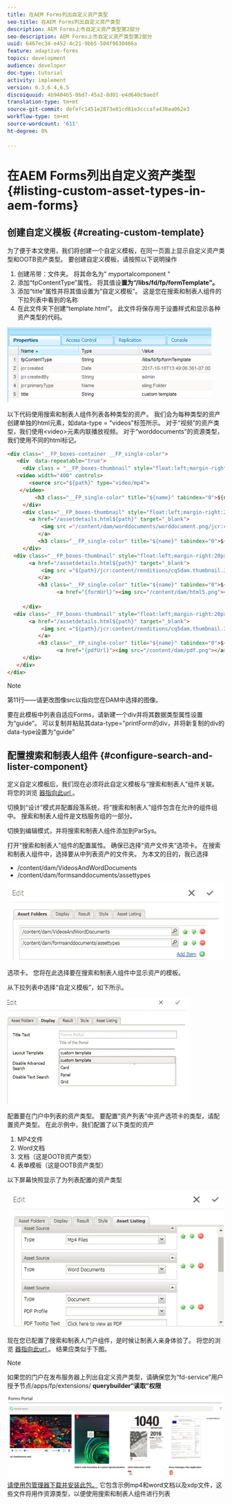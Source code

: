 ```yaml
---
title: 在AEM Forms列出自定义资产类型
seo-title: 在AEM Forms列出自定义资产类型
description: AEM Forms上市自定义资产类型第2部分
seo-description: AEM Forms上市自定义资产类型第2部分
uuid: 6467ec34-e452-4c21-9bb5-504f9630466a
feature: adaptive-forms
topics: development
audience: developer
doc-type: tutorial
activity: implement
version: 6.3,6.4,6.5
discoiquuid: 4b940465-0bd7-45a2-8d01-e4d640c9aedf
translation-type: tm+mt
source-git-commit: defefc1451e2873e81cd81e3cccafa438aa062e3
workflow-type: tm+mt
source-wordcount: '611'
ht-degree: 0%

---
```



# 在AEM Forms列出自定义资产类型 {#listing-custom-asset-types-in-aem-forms}

## 创建自定义模板 {#creating-custom-template}


为了便于本文使用，我们将创建一个自定义模板，在同一页面上显示自定义资产类型和OOTB资产类型。 要创建自定义模板，请按照以下说明操作

1. 创建吊带：文件夹。 将其命名为&quot; myportalcomponent &quot;
1. 添加“fpContentType”属性。 将其值设&#x200B;**置为“/libs/fd/fp/formTemplate”。**
1. 添加“title”属性并将其值设置为“自定义模板”。 这是您在搜索和制表人组件的下拉列表中看到的名称
1. 在此文件夹下创建“template.html”。 此文件将保存用于设置样式和显示各种资产类型的代码。

![appsfolder](assets/appsfolder_.png)

以下代码使用搜索和制表人组件列表各种类型的资产。 我们会为每种类型的资产创建单独的html元素，如data-type = &quot;videos&quot;标签所示。 对于“视频”的资产类型，我们使用&lt;video>元素内联播放视频。 对于“worddocuments”的资源类型，我们使用不同的html标记。

```html
<div class="__FP_boxes-container __FP_single-color">
   <div  data-repeatable="true">
     <div class = "__FP_boxes-thumbnail" style="float:left;margin-right:20px;" data-type = "videos">
   <video width="400" controls>
       <source src="${path}" type="video/mp4">
    </video>
         <h3 class="__FP_single-color" title="${name}" tabindex="0">${name}</h3>
     </div>
     <div class="__FP_boxes-thumbnail" style="float:left;margin-right:20px;" data-type = "worddocuments">
       <a href="/assetdetails.html${path}" target="_blank">
           <img src ="/content/dam/worddocuments/worddocument.png/jcr:content/renditions/cq5dam.thumbnail.319.319.png"/>
          </a>
          <h3 class="__FP_single-color" title="${name}" tabindex="0">${name}</h3>
     </div>
  <div class="__FP_boxes-thumbnail" style="float:left;margin-right:20px;" data-type = "xfaForm">
       <a href="/assetdetails.html${path}" target="_blank">
           <img src ="${path}/jcr:content/renditions/cq5dam.thumbnail.319.319.png"/>
          </a>
          <h3 class="__FP_single-color" title="${name}" tabindex="0">${name}</h3>
                <a href="{formUrl}"><img src="/content/dam/html5.png"></a><p>

     </div>
  <div class="__FP_boxes-thumbnail" style="float:left;margin-right:20px;" data-type = "printForm">
       <a href="/assetdetails.html${path}" target="_blank">
           <img src ="${path}/jcr:content/renditions/cq5dam.thumbnail.319.319.png"/>
          </a>
          <h3 class="__FP_single-color" title="${name}" tabindex="0">${name}</h3>
                <a href="{pdfUrl}"><img src="/content/dam/pdf.png"></a><p>
     </div>
   </div>
</div>
```

>[!NOTE]
>
>第11行——请更改图像src以指向您在DAM中选择的图像。
>
>要在此模板中列表自适应Forms，请新建一个div并将其数据类型属性设置为“guide”。 可以复制并粘贴其data-type=&quot;printForm的div，并将新复制的div的data-type设置为“guide”

## 配置搜索和制表人组件 {#configure-search-and-lister-component}

定义自定义模板后，我们现在必须将此自定义模板与“搜索和制表人”组件关联。 将您的浏览 [器指向此url ](http://localhost:4502/editor.html/content/AemForms/CustomPortal.html)。

切换到“设计”模式并配置段落系统，将“搜索和制表人”组件包含在允许的组件组中。 搜索和制表人组件是文档服务组的一部分。

切换到编辑模式，并将搜索和制表人组件添加到ParSys。

打开“搜索和制表人”组件的配置属性。 确保已选择“资产文件夹”选项卡。 在搜索和制表人组件中，选择要从中列表资产的文件夹。 为本文的目的，我已选择

* /content/dam/VideosAndWordDocuments
* /content/dam/formsanddocuments/assettypes

![assetfolder](assets/selectingassetfolders.png)

选项卡。 您将在此选择要在搜索和制表人组件中显示资产的模板。

从下拉列表中选择“自定义模板”，如下所示。

![搜索器](assets/searchandlistercomponent.gif)

配置要在门户中列表的资产类型。 要配置“资产列表”中资产选项卡的类型，请配置资产类型。 在此示例中，我们配置了以下类型的资产

1. MP4文件
1. Word文档
1. 文档（这是OOTB资产类型）
1. 表单模板（这是OOTB资产类型）

以下屏幕快照显示了为列表配置的资产类型

![assettypes](assets/assettypes.png)

现在您已配置了搜索和制表人门户组件，是时候让制表人亲身体验了。 将您的浏览 [器指向此url ](http://localhost:4502/content/AemForms/CustomPortal.html?wcmmode=disabled)。 结果应类似于下图。

>[!NOTE]
>
>如果您的门户在发布服务器上列出自定义资产类型，请确保您为“fd-service”用户授予节点/apps/fp/extensions/ **querybuilder“读取”权限**

![assettypes](assets/assettypeslistings.png)[请使用包管理器下载并安装此包。](assets/customassettypekt1.zip) 它包含示例mp4和word文档以及xdp文件，这些文件将用作资源类型，以便使用搜索和制表人组件进行列表
